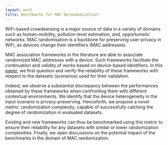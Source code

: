 ```yaml
---
layout: post
title: Benchmarks for MAC Derandomization!
---
```


WiFi-based crowdsensing is a major source of data in a variety of domains such as human-mobility, pollution-level
estimation, and, opportunistic networks. MAC randomisation is a backbone for preserving user-privacy in WiFi, as devices change
their identifiers (MAC addresses). 

MAC association frameworks in the literature are able to associate randomized MAC addresses
with a device. Such frameworks facilitate the continuation and validity of works based on device-based identifiers. In this [paper](https://ieeexplore.ieee.org/abstract/document/10199706),
we first question and verify the reliability of these frameworks with respect to the datasets (scenarios) used for their validation.  

Indeed, we observe a substantial discrepancy between the performances obtained by these frameworks when confronting
them with different contextual environments. We identify that the device heterogeneity in the input scenario is privacy-preserving.
Henceforth, we propose a novel metric: randomization complexity, capable of successfully catching the degree of randomization in
evaluated datasets. 

Existing and new frameworks can thus be benchmarked using this metric to ensure their reliability for
any datasets with similar or lower randomization complexities. Finally, we open discussions on the potential impact of the
benchmarks in the domain of MAC randomization. 
